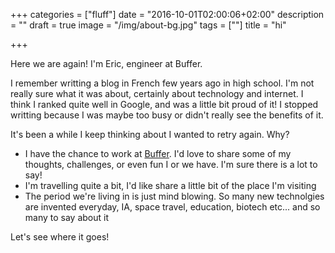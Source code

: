+++
categories = ["fluff"]
date = "2016-10-01T02:00:06+02:00"
description = ""
draft = true
image = "/img/about-bg.jpg"
tags = [""]
title = "hi"

+++

Here we are again! I'm Eric, engineer at Buffer.

I remember writting a blog in French few years ago in high school. I'm not really sure what it was about, certainly about technology and internet. I think I ranked quite well in Google, and was a little bit proud of it! I stopped writting because I was maybe too busy or didn't really see the benefits of it. 

It's been a while I keep thinking about I wanted to retry again. Why?
- I have the chance to work at [Buffer](https://buffer.com). I'd love to share some of my thoughts, challenges, or even fun I or we have. I'm sure there is a lot to say!
- I'm travelling quite a bit, I'd like share a little bit of the place I'm visiting
- The period we're living in is just mind blowing. So many new technolgies are invented everyday, IA, space travel, education, biotech etc... and so many to say about it

Let's see where it goes!